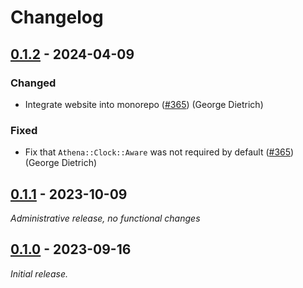 # Changelog

## [0.1.2] - 2024-04-09

### Changed

- Integrate website into monorepo ([#365](https://github.com/athena-framework/athena/pull/365)) (George Dietrich)

### Fixed

- Fix that `Athena::Clock::Aware` was not required by default ([#365](https://github.com/athena-framework/athena/pull/365)) (George Dietrich)

## [0.1.1] - 2023-10-09

_Administrative release, no functional changes_

## [0.1.0] - 2023-09-16

_Initial release._

[0.1.2]: https://github.com/athena-framework/clock/releases/tag/v0.1.2
[0.1.1]: https://github.com/athena-framework/clock/releases/tag/v0.1.1
[0.1.0]: https://github.com/athena-framework/clock/releases/tag/v0.1.0
